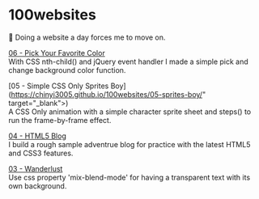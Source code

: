 # 100websites
🚀 Doing a website a day forces me to move on.

[06 - Pick Your Favorite Color](https://chinyi3005.github.io/100websites/06-pickcolor/)  
With CSS nth-child() and jQuery event handler I made a simple pick and change background color function.

[05 - Simple CSS Only Sprites Boy](https://chinyi3005.github.io/100websites/05-sprites-boy/" target="_blank">)  
A CSS Only animation with a simple character sprite sheet and steps() to run the frame-by-frame effect.

[04 - HTML5 Blog](https://chinyi3005.github.io/100websites/04-html5blog/)  
I build a rough sample adventrue blog for practice with the latest HTML5 and CSS3 features.

[03 - Wanderlust](https://chinyi3005.github.io/100websites/03-wanderlust-font/)  
Use css property 'mix-blend-mode' for having a transparent text with its own background.

